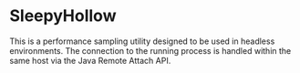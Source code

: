 # SleepyHollow

This is a performance sampling utility designed to be used in headless environments.  The connection to the running process is handled within the same host via the Java Remote Attach API.
